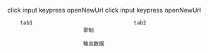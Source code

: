 
click input keypress openNewUrl     click input keypress openNewUrl

        tab1                                tab2 
                            录制

                            输出数据


                            

